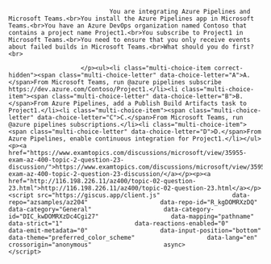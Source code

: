 <p class="card-text">
							
								You are integrating Azure Pipelines and Microsoft Teams.<br>You install the Azure Pipelines app in Microsoft Teams.<br>You have an Azure DevOps organization named Contoso that contains a project name Project1.<br>You subscribe to Project1 in Microsoft Teams.<br>You need to ensure that you only receive events about failed builds in Microsoft Teams.<br>What should you do first?<br>
							
						</p><ul><li class="multi-choice-item correct-hidden"><span class="multi-choice-letter" data-choice-letter="A">A.</span>From Microsoft Teams, run @azure pipelines subscribe https://dev.azure.com/Contoso/Project1.</li><li class="multi-choice-item"><span class="multi-choice-letter" data-choice-letter="B">B.</span>From Azure Pipelines, add a Publish Build Artifacts task to Project1.</li><li class="multi-choice-item"><span class="multi-choice-letter" data-choice-letter="C">C.</span>From Microsoft Teams, run @azure pipelines subscriptions.</li><li class="multi-choice-item"><span class="multi-choice-letter" data-choice-letter="D">D.</span>From Azure Pipelines, enable continuous integration for Project1.</li></ul><p><a href="https://www.examtopics.com/discussions/microsoft/view/35955-exam-az-400-topic-2-question-23-discussion/">https://www.examtopics.com/discussions/microsoft/view/35955-exam-az-400-topic-2-question-23-discussion/</a></p><p><a href="http://116.198.226.11/az400/topic-02-question-23.html">http://116.198.226.11/az400/topic-02-question-23.html</a></p><script src="https://giscus.app/client.js"                    data-repo="azsamples/az204"                    data-repo-id="R_kgDOMRXzDQ"                    data-category="General"                    data-category-id="DIC_kwDOMRXzDc4Cgi27"                    data-mapping="pathname"                    data-strict="1"                    data-reactions-enabled="0"                    data-emit-metadata="0"                    data-input-position="bottom"                    data-theme="preferred_color_scheme"                    data-lang="en"                    crossorigin="anonymous"                    async>                    </script>